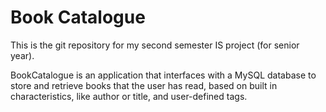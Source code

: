 # Book Catalogue
This is the git repository for my second semester IS project (for senior year).

BookCatalogue is an application that interfaces with a MySQL database to store and retrieve books that the user has read, based on built in characteristics, like author or title, and user-defined tags.
